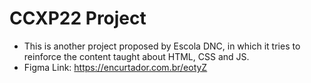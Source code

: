 # **CCXP22 Project**

- This is another project proposed by Escola DNC, in which it tries to reinforce the content taught about HTML, CSS and JS.
- Figma Link: https://encurtador.com.br/eotyZ
